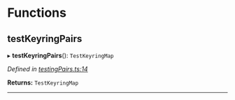 

# Functions

<a id="testkeyringpairs"></a>

##  testKeyringPairs

▸ **testKeyringPairs**(): `TestKeyringMap`

*Defined in [testingPairs.ts:14](https://github.com/polkadot-js/common/blob/477be90/packages/keyring/src/testingPairs.ts#L14)*

**Returns:** `TestKeyringMap`

___

